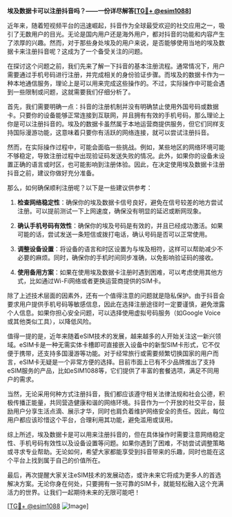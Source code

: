 **埃及数据卡可以注册抖音吗？——一份详尽解答[[TG💪+ @esim1088](https://t.me/s/esim1088)]**

近年来，随着短视频平台的迅速崛起，抖音作为全球最受欢迎的社交应用之一，吸引了无数用户的目光。无论是国内用户还是海外用户，都对抖音的功能和内容产生了浓厚的兴趣。然而，对于那些身处埃及的用户来说，是否能够使用当地的埃及数据卡来注册抖音呢？这成为了一个备受关注的问题。

在探讨这个问题之前，我们先来了解一下抖音的基本注册流程。通常情况下，用户需要通过手机号码进行注册，并完成相关的身份验证步骤。而埃及的数据卡作为一种本地通信服务，理论上是可以用来完成这些操作的。不过，实际操作中可能会遇到一些限制或问题，这就需要我们仔细分析了。

首先，我们需要明确一点：抖音的注册机制并没有明确禁止使用外国号码或数据卡。只要你的设备能够正常连接到互联网，并且拥有有效的手机号码，那么理论上你是可以注册抖音的。埃及的数据卡虽然属于本地运营商提供服务，但它们同样支持国际漫游功能，这意味着只要你有活跃的网络连接，就可以尝试注册抖音。

然而，在实际操作过程中，可能会面临一些挑战。例如，某些地区的网络环境可能不够稳定，导致注册过程中出现验证码发送失败的情况。此外，如果你的设备未设置正确的语言或时区，也可能影响到注册体验。因此，在决定使用埃及数据卡注册抖音之前，建议你做好充分准备。

那么，如何确保顺利注册呢？以下是一些建议供参考：

1. **检查网络稳定性**：确保你的埃及数据卡信号良好，避免在信号较差的地方尝试注册。可以提前测试一下上网速度，确保没有明显的延迟或断网现象。
   
2. **确认手机号码有效性**：确保你的埃及号码是有效的，并且已经成功激活。如果可能的话，尝试发送一条短信或拨打电话，确认号码是否可以正常使用。

3. **调整设备设置**：将设备的语言和时区设置为与埃及相符，这样可以帮助减少不必要的麻烦。同时，确保你的手机时间同步准确，以免影响验证码的接收。

4. **使用备用方案**：如果在使用埃及数据卡注册时遇到困难，可以考虑使用其他方式，比如通过Wi-Fi网络或者更换运营商提供的SIM卡。

除了上述技术层面的因素外，还有一个值得注意的问题就是隐私保护。由于抖音会要求用户提供手机号码等敏感信息，因此在选择注册途径时一定要谨慎，避免泄露个人信息。如果你担心安全问题，可以选择使用虚拟号码服务（如Google Voice或其他类似工具），以降低风险。

值得一提的是，近年来随着eSIM技术的发展，越来越多的人开始关注这一新兴领域。eSIM卡是一种无需实体卡槽即可直接嵌入设备中的新型SIM卡形式，它不仅便于携带，还支持多国漫游等功能。对于经常旅行或需要频繁切换国家的用户而言，eSIM卡无疑是一个非常方便的选择。目前市面上已有不少品牌推出了支持eSIM服务的产品，比如eSIM1088等，它们提供了丰富的套餐选项，满足不同用户的需求。

当然，无论采用何种方式注册抖音，我们都应该遵守相关法律法规和社会公德，积极传播正能量，共同营造健康和谐的网络环境。抖音作为一个开放的社交平台，鼓励用户分享生活点滴、展示才华，同时也肩负着维护网络安全的责任。因此，每位用户都应该珍惜这个平台，合理利用其功能，避免滥用或误用。

综上所述，埃及数据卡是可以用来注册抖音的，但在具体操作时需要注意网络稳定性、手机号码有效性以及设备设置等问题。如果你遇到了困难，不妨尝试调整策略或寻求专业帮助。无论如何，希望大家都能享受到抖音带来的乐趣，同时也能在这个平台上找到属于自己的价值所在。

最后，再次提醒大家关注eSIM技术的发展动态，或许未来它将成为更多人的首选解决方案。无论你身在何处，只要拥有一张可靠的SIM卡，就能轻松融入这个充满活力的世界。让我们一起期待未来的无限可能吧！

[[TG💪+ @esim1088](https://t.me/s/esim1088) ![Image](https://i.postimg.cc/4NQfJmqS/Snipaste-2025-05-13-00-14-12.png)]
